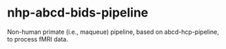 # nhp-abcd-bids-pipeline
Non-human primate (i.e., maqueue) pipeline, based on abcd-hcp-pipeline, to process fMRI data.
